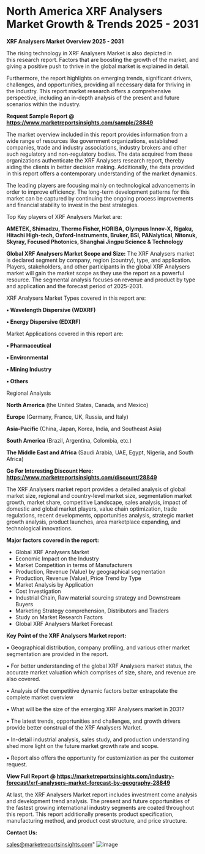 # North America XRF Analysers Market Growth & Trends 2025 - 2031

<Strong> XRF Analysers Market Overview 2025 - 2031</strong>

The rising technology in XRF Analysers Market is also depicted in this research report. Factors that are boosting the growth of the market, and giving a positive push to thrive in the global market is explained in detail.

Furthermore, the report highlights on emerging trends, significant drivers, challenges, and opportunities, providing all necessary data for thriving in the industry. This report market research offers a comprehensive perspective, including an in-depth analysis of the present and future scenarios within the industry.

<strong>Request Sample Report @ <a href=https://www.marketreportsinsights.com/sample/28849>https://www.marketreportsinsights.com/sample/28849</a></strong>

The market overview included in this report provides information from a wide range of resources like government organizations, established companies, trade and industry associations, industry brokers and other such regulatory and non-regulatory bodies. The data acquired from these organizations authenticate the XRF Analysers research report, thereby aiding the clients in better decision making. Additionally, the data provided in this report offers a contemporary understanding of the market dynamics.

The leading players are focusing mainly on technological advancements in order to improve efficiency. The long-term development patterns for this market can be captured by continuing the ongoing process improvements and financial stability to invest in the best strategies.

Top Key players of XRF Analysers Market are:

<strong>AMETEK, Shimadzu, Thermo Fisher, HORIBA, Olympus Innov-X, Rigaku, Hitachi High-tech, Oxford-Instruments, Bruker, BSI, PANalytical, Nitonuk, Skyray, Focused Photonics, Shanghai Jingpu Science & Technology</strong>

<strong><b>Global XRF Analysers Market Scope and Size:</b></strong>
The XRF Analysers market is declared segment by company, region (country), type, and application. Players, stakeholders, and other participants in the global XRF Analysers market will gain the market scope as they use the report as a powerful resource. The segmental analysis focuses on revenue and product by type and application and the forecast period of 2025-2031.

XRF Analysers Market Types covered in this report are:

<strong>• Wavelength Dispersive (WDXRF)

• Energy Dispersive (EDXRF)</strong>

Market Applications covered in this report are:

<strong>• Pharmaceutical

• Environmental

• Mining Industry

• Others</strong> 

Regional Analysis

<strong>North America</strong> (the United States, Canada, and Mexico)

<strong>Europe</strong> (Germany, France, UK, Russia, and Italy)

<strong>Asia-Pacific</strong> (China, Japan, Korea, India, and Southeast Asia)

<strong>South America</strong> (Brazil, Argentina, Colombia, etc.)

<strong>The Middle East and Africa</strong> (Saudi Arabia, UAE, Egypt, Nigeria, and South Africa)

<strong>Go For Interesting Discount Here: <a href=https://www.marketreportsinsights.com/discount/28849>https://www.marketreportsinsights.com/discount/28849</a></strong>

The XRF Analysers market report provides a detailed analysis of global market size, regional and country-level market size, segmentation market growth, market share, competitive Landscape, sales analysis, impact of domestic and global market players, value chain optimization, trade regulations, recent developments, opportunities analysis, strategic market growth analysis, product launches, area marketplace expanding, and technological innovations.

<strong><b>Major factors covered in the report:</b></strong>
<ul>
  <li>Global XRF Analysers Market </li>
  <li>Economic Impact on the Industry</li>
  <li>Market Competition in terms of Manufacturers</li>
  <li>Production, Revenue (Value) by geographical segmentation</li>
  <li>Production, Revenue (Value), Price Trend by Type</li>
  <li>Market Analysis by Application</li>
  <li>Cost Investigation</li>
  <li>Industrial Chain, Raw material sourcing strategy and Downstream Buyers</li>
  <li>Marketing Strategy comprehension, Distributors and Traders</li>
  <li>Study on Market Research Factors</li>
  <li>Global XRF Analysers Market Forecast</li>
</ul>

<strong><b>Key Point of the XRF Analysers Market report:</b></strong>

• Geographical distribution, company profiling, and various other market segmentation are provided in the report.

• For better understanding of the global XRF Analysers market status, the accurate market valuation which comprises of size, share, and revenue are also covered.

• Analysis of the competitive dynamic factors better extrapolate the complete market overview

• What will be the size of the emerging XRF Analysers market in 2031?

• The latest trends, opportunities and challenges, and growth drivers provide better construal of the XRF Analysers Market.

• In-detail industrial analysis, sales study, and production understanding shed more light on the future market growth rate and scope.

• Report also offers the opportunity for customization as per the customer request.

<strong><b>View Full Report @ <a href=https://marketreportsinsights.com/industry-forecast/xrf-analysers-market-forecast-by-geography-28849>https://marketreportsinsights.com/industry-forecast/xrf-analysers-market-forecast-by-geography-28849</a></b></strong>


At last, the XRF Analysers Market report includes investment come analysis and development trend analysis. The present and future opportunities of the fastest growing international industry segments are coated throughout this report. This report additionally presents product specification, manufacturing method, and product cost structure, and price structure.

<strong>Contact Us:</strong>

sales@marketreportsinsights.com"
![image](https://github.com/user-attachments/assets/a55b6199-1bdf-4d01-99d0-a9a310678621)
